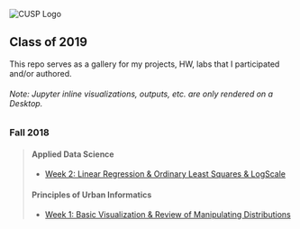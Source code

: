 ![CUSP Logo](http://cusp.nyu.edu/wp-content/uploads/2017/12/PNG-logo-01.png)
<!---
Make sure your links are http, not relative paths
-->
## Class of 2019
This repo serves as a gallery for my projects, HW, labs that I participated and/or authored.

###### Note: Jupyter inline visualizations, outputs, etc. are only rendered on a Desktop.
### Fall 2018
> #### Applied Data Science
> * [Week 2: Linear Regression & Ordinary Least Squares & LogScale](https://github.com/sunghoonyang/gallery-in-jupyter/blob/master/fall18/applied_data_science/session2/linear_regression.ipynb)
> #### Principles of Urban Informatics
> * [Week 1: Basic Visualization & Review of Manipulating Distributions](https://github.com/sunghoonyang/gallery-in-jupyter/blob/master/fall18/principles_of_urban_informatics/hw1/basic_viz.ipynb) 
 

